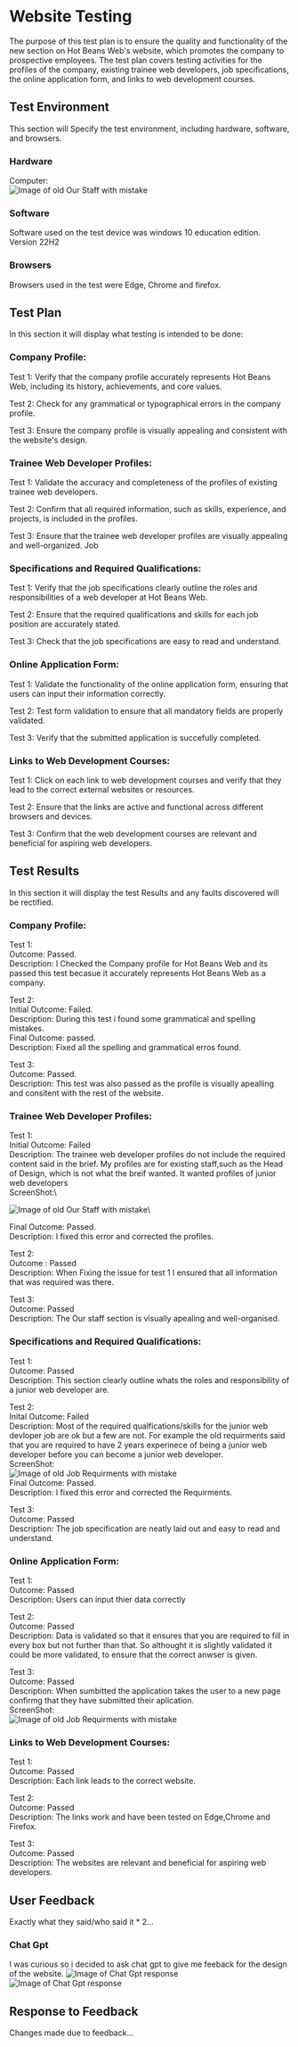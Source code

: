 # Website Testing
The purpose of this test plan is to ensure the quality and functionality of the new section on Hot Beans Web's website, which promotes the company to prospective employees.
The test plan covers testing activities for the profiles of the company, existing trainee web developers, job specifications, the online application form, and links to web development courses.

## Test Environment
This section will Specify the test environment, including hardware, software, and browsers.

### Hardware
Computer:\
![Image of old Our Staff with mistake](https://github.com/devonwyatt/Unit-15-Asignment-2/blob/main/doc/ScreenShots/ScreenShotOfHardware.png)

### Software
Software used on the test device was windows 10 education edition. Version 22H2

### Browsers
Browsers used in the test were Edge, Chrome and firefox.


## Test Plan
 In this section it will display what testing is intended to be done:

### Company Profile:
Test 1: Verify that the company profile accurately represents Hot Beans Web, including its history, achievements, and core values.

Test 2: Check for any grammatical or typographical errors in the company profile.

Test 3: Ensure the company profile is visually appealing and consistent with the website's design.

### Trainee Web Developer Profiles:
Test 1: Validate the accuracy and completeness of the profiles of existing trainee web developers.

Test 2: Confirm that all required information, such as skills, experience, and projects, is included in the profiles.

Test 3: Ensure that the trainee web developer profiles are visually appealing and well-organized.
Job 

### Specifications and Required Qualifications:
Test 1: Verify that the job specifications clearly outline the roles and responsibilities of a web developer at Hot Beans Web.

Test 2: Ensure that the required qualifications and skills for each job position are accurately stated.

Test 3: Check that the job specifications are easy to read and understand.

### Online Application Form:
Test 1: Validate the functionality of the online application form, ensuring that users can input their information correctly.

Test 2: Test form validation to ensure that all mandatory fields are properly validated.

Test 3: Verify that the submitted application is succefully completed.

### Links to Web Development Courses:
Test 1: Click on each link to web development courses and verify that they lead to the correct external websites or resources.

Test 2: Ensure that the links are active and functional across different browsers and devices.

Test 3: Confirm that the web development courses are relevant and beneficial for aspiring web developers.

## Test Results
In this section it will display the test Results and any faults discovered will be rectified.

### Company Profile:
Test 1:\
Outcome: Passed.\
Description: I Checked the Company profile for Hot Beans Web and its passed this test becasue it accurately represents Hot Beans Web as a company.

Test 2:\
Initial Outcome: Failed.\
Description: During this test i found some grammatical and spelling mistakes.\
Final Outcome: passed.\
Description: Fixed all the spelling and grammatical erros found.

Test 3:\
Outcome: Passed.\
Description: This test was also passed as the profile is visually apealling and consitent with the rest of the website.

### Trainee Web Developer Profiles:
Test 1:\
Initial Outcome: Failed\
Description: The trainee web developer profiles do not include the required content said in the brief. My profiles are for existing staff,such as the Head of Design, which is not what the breif wanted. It wanted profiles of junior web developers\
ScreenShot:\

![Image of old Our Staff with mistake](https://github.com/devonwyatt/Unit-15-Asignment-2/blob/main/doc/ScreenShots/ScreenShotOfOurStaff1.png)\

Final Outcome: Passed.\
Description: I fixed this error and corrected the profiles.

Test 2:\
Outcome : Passed\
Description: When Fixing the issue for test 1 I ensured that all information that was required was there.

Test 3:\
Outcome: Passed\
Description: The Our staff section is visually apealing and well-organised.

### Specifications and Required Qualifications:
Test 1:\
Outcome: Passed\
Description: This section clearly outline whats the roles and responsibility of a junior web developer are.

Test 2:\
Inital Outcome: Failed\
Description: Most of the required qualfications/skills for the junior web devloper job are ok but a few are not. For example the old requirments said that you are required to have 2 years experinece of being a junior web developer before you can become a junior web developer.\
ScreenShot:\
![Image of old Job Requirments with mistake](https://github.com/devonwyatt/Unit-15-Asignment-2/blob/main/doc/ScreenShots/ScreenShotOfJobRequirments1.png)\
Final Outcome: Passed.\
Description: I fixed this error and corrected the Requirments.

Test 3:\
Outcome: Passed\
Description: The job specification are neatly laid out and easy to read and understand.

### Online Application Form:
Test 1:\
Outcome: Passed\
Description: Users can input thier data correctly

Test 2:\
Outcome: Passed\
Description: Data is validated so that it ensures that you are required to fill in every box but not further than that. So althought it is slightly validated it could be more validated, to ensure that the correct anwser is given.

Test 3:\
Outcome: Passed\
Description: When sumbitted the application takes the user to a new page confirmg that they have submitted their aplication.\
ScreenShot:\
![Image of old Job Requirments with mistake](https://github.com/devonwyatt/Unit-15-Asignment-2/blob/main/doc/ScreenShots/ScreenShotOfSucsessfulSubmittion1.png)

### Links to Web Development Courses:
Test 1:\
Outcome: Passed\
Description: Each link leads to the correct website.

Test 2:\
Outcome: Passed\
Description: The links work and have been tested on Edge,Chrome and Firefox.

Test 3:\
Outcome: Passed\
Description: The websites are relevant and beneficial for aspiring web developers.

## User Feedback
Exactly what they said/who said it * 2...






### Chat Gpt
I was curious so i decided to ask chat gpt to give me feeback for the design of the website.
![Image of Chat Gpt response](https://github.com/devonwyatt/Unit-15-Asignment-2/blob/main/doc/ScreenShots/ScreenShotOfFeedback1.png)
![Image of Chat Gpt response](https://github.com/devonwyatt/Unit-15-Asignment-2/blob/main/doc/ScreenShots/ScreenShotOfFeedback1.png)


## Response to Feedback
Changes made due to feedback...









<!--Test Types
Functional Testing: Validate the functionality and accuracy of the website's features, such as the online application form and external links.
Usability Testing: Evaluate the user experience, ease of navigation, and clarity of information.
Compatibility Testing: Verify the compatibility of the website across different browsers and devices commonly used by the target audience.
Content Testing: Review the accuracy, completeness, and readability of the website's content.-->
